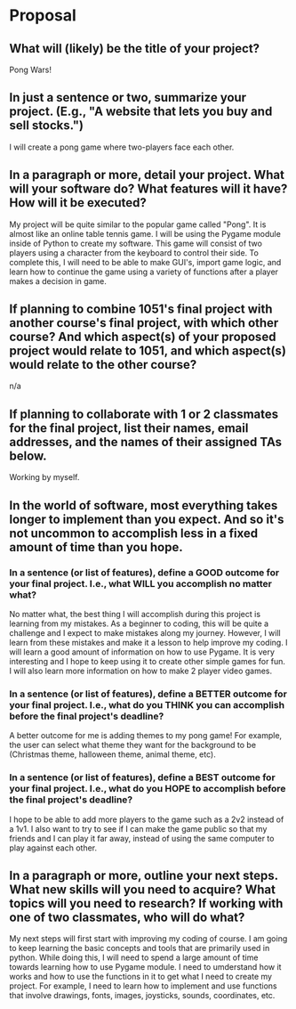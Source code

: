 # Proposal

## What will (likely) be the title of your project?

Pong Wars!

## In just a sentence or two, summarize your project. (E.g., "A website that lets you buy and sell stocks.")

I will create a pong game where two-players face each other. 

## In a paragraph or more, detail your project. What will your software do? What features will it have? How will it be executed?

My project will be quite similar to the popular game called "Pong". It is almost like an online table tennis game. I will be using the Pygame module inside of Python to create my software. This game will consist of two players using a character from the keyboard to control their side. To complete this, I will need to be able to make GUI's, import game logic, and learn how to continue the game using a variety of functions after a player makes a decision in game. 


## If planning to combine 1051's final project with another course's final project, with which other course? And which aspect(s) of your proposed project would relate to 1051, and which aspect(s) would relate to the other course?

n/a

## If planning to collaborate with 1 or 2 classmates for the final project, list their names, email addresses, and the names of their assigned TAs below.

Working by myself.

## In the world of software, most everything takes longer to implement than you expect. And so it's not uncommon to accomplish less in a fixed amount of time than you hope.

### In a sentence (or list of features), define a GOOD outcome for your final project. I.e., what WILL you accomplish no matter what?

No matter what, the best thing I will accomplish during this project is learning from my mistakes. As a beginner to coding, this will be quite a challenge and I expect to make mistakes along my journey. However, I will learn from these mistakes and make it a lesson to help improve my coding. I will learn a good amount of information on how to use Pygame. It is very interesting and I hope to keep using it to create other simple games for fun. I will also learn more information on how to make 2 player video games.

### In a sentence (or list of features), define a BETTER outcome for your final project. I.e., what do you THINK you can accomplish before the final project's deadline?

A better outcome for me is adding themes to my pong game! For example, the user can select what theme they want for the background to be (Christmas theme, halloween theme, animal theme, etc). 

### In a sentence (or list of features), define a BEST outcome for your final project. I.e., what do you HOPE to accomplish before the final project's deadline?

I hope to be able to add more players to the game such as a 2v2 instead of a 1v1. I also want to try to see if I can make the game public so that my friends and I can play it far away, instead of using the same computer to play against each other. 

## In a paragraph or more, outline your next steps. What new skills will you need to acquire? What topics will you need to research? If working with one of two classmates, who will do what?

My next steps will first start with improving my coding of course. I am going to keep learning the basic concepts and tools that are primarily used in python. While doing this, I will need to spend a large amount of time towards learning how to use Pygame module. I need to umderstand how it works and how to use the functions in it to get what I need to create my project. For example, I need to learn how to implement and use functions that involve drawings, fonts, images, joysticks, sounds, coordinates, etc. 
